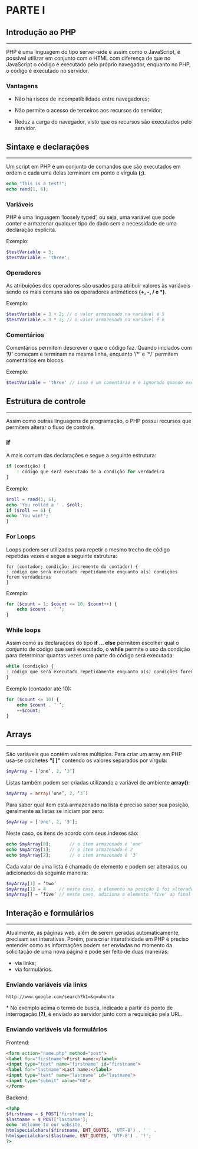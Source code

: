 # PARTE I

## Introdução ao PHP

***


PHP é uma linguagem do tipo server-side e assim como o JavaScript, é possível utilizar em conjunto com o HTML com diferença de que no JavaScript o código é executado pelo próprio navegador, enquanto no PHP, o código é executado no servidor.

### Vantagens

* Não há riscos de incompatibilidade entre navegadores;

* Não permite o acesso de terceiros aos recursos do servidor;

* Reduz a carga do navegador, visto que os recursos são executados pelo servidor.

## Sintaxe e declarações

***

Um script em PHP é um conjunto de comandos que são executados em ordem e cada uma delas terminam em ponto e vírgula **(;)**.

```php
echo "This is a test!";
echo rand(1, 6);
```

### Variáveis

PHP é uma linguagem ‘loosely typed’, ou seja, uma variável que pode conter e armazenar qualquer tipo de dado sem a necessidade de uma declaração explícita.

Exemplo:

```php
$testVariable = 3;
$testVariable = 'three';
```

### Operadores

As atribuições dos operadores são usados para atribuir valores às variáveis sendo os mais comuns são os operadores aritméticos **(+, -, / e *)**.

Exemplo:

```php
$testVariable = 3 + 2; // o valor armazenado na variável é 5
$testVariable = 3 * 2; // o valor armazenado na variável é 6
```

### Comentários

Comentários permitem descrever o que o código faz. Quando iniciados com **‘//’** começam e terminam na mesma linha, enquanto ‘/\*’ e ‘\*/’ permitem comentários em blocos.

Exemplo:

```php
$testVariable = 'three' // isso é um comentário e é ignorado quando executado
```

## Estrutura de controle

***

Assim como outras linguagens de programação, o PHP possui recursos que permitem alterar o fluxo de controle.

### if

A mais comum das declarações e segue a seguinte estrutura:

```php
if (condição) {
    : código que será executado de a condição for verdadeira
}
```

Exemplo:

```php
$roll = rand(1, 6);
echo 'You rolled a ' . $roll;
if ($roll == 6) {
echo 'You win!';
}
```

### For Loops

Loops podem ser utilizados para repetir o mesmo trecho de código repetidas vezes e segue a seguinte estrutura:

```
for (contador; condição; incremento do contador) {
: código que será executado repetidamente enquanto a(s) condições forem verdadeiras
}
```

Exemplo:

```php
for ($count = 1; $count <= 10; $count++) {
    echo $count . ‘ ‘;
}
```

### While loops

Assim como as declarações do tipo **if … else** permitem escolher qual o conjunto de código que será executado, o **while** permite o uso da condição para determinar quantas vezes uma parte do código será executada:

```php
while (condição) {
: código que será executado repetidamente enquanto a(s) condições forem verdadeiras
}
```

Exemplo (contador até 10):

```php
for ($count <= 10) {
    echo $count . ‘ ‘;
    ++$count;
}
```

## Arrays

***

São variáveis que contém valores múltiplos. Para criar um array em PHP usa-se colchetes **"[ ]"** contendo os valores separados por vírgula:

```php
$myArray = [‘one’, 2, ‘3’]
```

Listas também podem ser criadas utilizando a variável de ambiente **array()**:

```php
$myArray = array(‘one’, 2, ‘3’)
```

Para saber qual item está armazenado na lista é preciso saber sua posição, geralmente as listas se iniciam por zero:

```php
$myArray = ['one', 2, '3'];

```

Neste caso, os itens de acordo com seus indexes são:

```php
echo $myArray[0];       // o item armazenado é 'one'
echo $myArray[1];       // o item armazenado é 2
echo $myArray[2];       // o item armazenado é '3'
```

Cada valor de uma lista é chamado de elemento e podem ser alterados ou adicionados da seguinte maneira:

```php
$myArray[1] = ‘two’
$myArray[1] = 4     // neste caso, o elemento na posição 1 foi alterado de 'two' para 4
$myArray[] = ‘five’ // neste caso, adiciona o elemento 'five' ao final da lista
```

## Interação e formulários

***

Atualmente, as páginas web, além de serem geradas automaticamente, precisam ser interativas. Porém, para criar interatividade em PHP é preciso entender como as informações podem ser enviadas no momento da solicitação de uma nova página e pode ser feito de duas maneiras:

* via links;
* via formulários.

### Enviando variáveis via links

```
http://www.google.com/search?h1=&q=ubuntu
```

\* No exemplo acima o termo de busca, indicado a partir do ponto de interrogação **(?)**, é enviado ao servidor junto com a requisição pela URL.

### Enviando variáveis via formulários

Frontend:

```html
<form action="name.php" method="post">
<label for="firstname">First name:</label>
<input type="text" name="firstname" id="firstname">
<label for="lastname">Last name:</label>
<input type="text" name="lastname" id="lastname">
<input type="submit" value="GO">
</form>
```

Backend:

```php
<?php
$firstname = $_POST['firstname'];
$lastname = $_POST['lastname'];
echo 'Welcome to our website, ' .
htmlspecialchars($firstname, ENT_QUOTES, 'UTF-8') . ' ' .
htmlspecialchars($lastname, ENT_QUOTES, 'UTF-8') . '!';
?>
```
